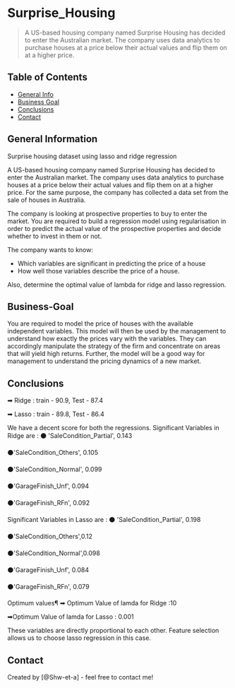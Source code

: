 # Surprise_Housing
> A US-based housing company named Surprise Housing has decided to enter the Australian market. The company uses data analytics to purchase houses at a price below their actual values and flip them on at a higher price.


## Table of Contents
* [General Info](#general-information)
* [Business Goal](#Business-Goal)
* [Conclusions](#conclusions)
* [Contact](#Contact)




## General Information
Surprise housing dataset using lasso and ridge regression

A US-based housing company named Surprise Housing has decided to enter the Australian market. The company uses data analytics to purchase houses at a price below their actual values and flip them on at a higher price. For the same purpose, the company has collected a data set from the sale of houses in Australia. 

The company is looking at prospective properties to buy to enter the market. You are required to build a regression model using regularisation in order to predict the actual value of the prospective properties and decide whether to invest in them or not.

The company wants to know:
* Which variables are significant in predicting the price of a house
* How well those variables describe the price of a house.

Also, determine the optimal value of lambda for ridge and lasso regression.


## Business-Goal
You are required to model the price of houses with the available independent variables. This model will then be used by the management to understand how exactly the prices vary with the variables. They can accordingly manipulate the strategy of the firm and concentrate on areas that will yield high returns. Further, the model will be a good way for management to understand the pricing dynamics of a new market.


## Conclusions
➡ Ridge : train - 90.9, Test - 87.4

➡ Lasso : train - 89.8, Test - 86.4

We have a decent score for both the regressions.
Significant Variables in Ridge are :
⚫ 'SaleCondition_Partial', 0.143

⚫'SaleCondition_Others', 0.105

⚫'SaleCondition_Normal', 0.099

⚫'GarageFinish_Unf', 0.094

⚫'GarageFinish_RFn', 0.092

Significant Variables in Lasso are :
⚫ 'SaleCondition_Partial', 0.198

⚫'SaleCondition_Others',0.12

⚫'SaleCondition_Normal',0.098

⚫'GarageFinish_Unf', 0.084

⚫'GarageFinish_RFn', 0.079

Optimum values¶
➡ Optimum Value of lamda for Ridge :10

➡Optimum Value of lamda for Lasso : 0.001

These variables are directly proportional to each other.
Feature selection allows us to choose lasso regression in this case.

## Contact
Created by [@Shw-et-a] - feel free to contact me!

